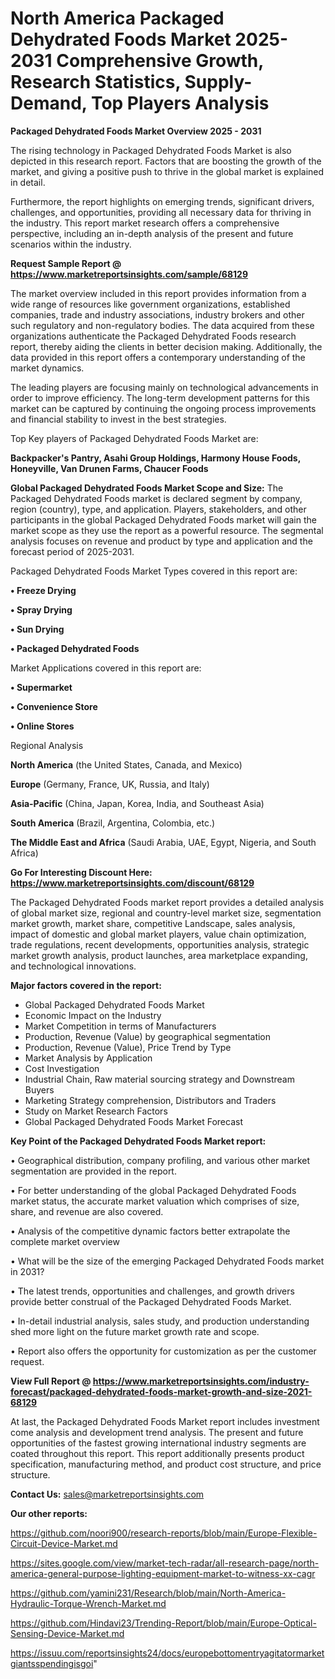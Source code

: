 # North America Packaged Dehydrated Foods Market 2025-2031 Comprehensive Growth, Research Statistics, Supply-Demand,  Top Players Analysis

<Strong> Packaged Dehydrated Foods Market Overview 2025 - 2031</strong>

The rising technology in Packaged Dehydrated Foods Market is also depicted in this research report. Factors that are boosting the growth of the market, and giving a positive push to thrive in the global market is explained in detail.

Furthermore, the report highlights on emerging trends, significant drivers, challenges, and opportunities, providing all necessary data for thriving in the industry. This report market research offers a comprehensive perspective, including an in-depth analysis of the present and future scenarios within the industry.

<strong>Request Sample Report @ <a href=https://www.marketreportsinsights.com/sample/68129>https://www.marketreportsinsights.com/sample/68129</a></strong>

The market overview included in this report provides information from a wide range of resources like government organizations, established companies, trade and industry associations, industry brokers and other such regulatory and non-regulatory bodies. The data acquired from these organizations authenticate the Packaged Dehydrated Foods research report, thereby aiding the clients in better decision making. Additionally, the data provided in this report offers a contemporary understanding of the market dynamics.

The leading players are focusing mainly on technological advancements in order to improve efficiency. The long-term development patterns for this market can be captured by continuing the ongoing process improvements and financial stability to invest in the best strategies.

Top Key players of Packaged Dehydrated Foods Market are:

<strong>Backpacker&#39;s Pantry, Asahi Group Holdings, Harmony House Foods, Honeyville, Van Drunen Farms, Chaucer Foods</strong>

<strong><b>Global Packaged Dehydrated Foods Market Scope and Size:</b></strong>
The Packaged Dehydrated Foods market is declared segment by company, region (country), type, and application. Players, stakeholders, and other participants in the global Packaged Dehydrated Foods market will gain the market scope as they use the report as a powerful resource. The segmental analysis focuses on revenue and product by type and application and the forecast period of 2025-2031.

Packaged Dehydrated Foods Market Types covered in this report are:

<strong>• Freeze Drying

• Spray Drying

• Sun Drying

• Packaged Dehydrated Foods</strong>

Market Applications covered in this report are:

<strong>• Supermarket

• Convenience Store

• Online Stores</strong> 

Regional Analysis

<strong>North America</strong> (the United States, Canada, and Mexico)

<strong>Europe</strong> (Germany, France, UK, Russia, and Italy)

<strong>Asia-Pacific</strong> (China, Japan, Korea, India, and Southeast Asia)

<strong>South America</strong> (Brazil, Argentina, Colombia, etc.)

<strong>The Middle East and Africa</strong> (Saudi Arabia, UAE, Egypt, Nigeria, and South Africa)

<strong>Go For Interesting Discount Here: <a href=https://www.marketreportsinsights.com/discount/68129>https://www.marketreportsinsights.com/discount/68129</a></strong>

The Packaged Dehydrated Foods market report provides a detailed analysis of global market size, regional and country-level market size, segmentation market growth, market share, competitive Landscape, sales analysis, impact of domestic and global market players, value chain optimization, trade regulations, recent developments, opportunities analysis, strategic market growth analysis, product launches, area marketplace expanding, and technological innovations.

<strong><b>Major factors covered in the report:</b></strong>
<ul>
  <li>Global Packaged Dehydrated Foods Market </li>
  <li>Economic Impact on the Industry</li>
  <li>Market Competition in terms of Manufacturers</li>
  <li>Production, Revenue (Value) by geographical segmentation</li>
  <li>Production, Revenue (Value), Price Trend by Type</li>
  <li>Market Analysis by Application</li>
  <li>Cost Investigation</li>
  <li>Industrial Chain, Raw material sourcing strategy and Downstream Buyers</li>
  <li>Marketing Strategy comprehension, Distributors and Traders</li>
  <li>Study on Market Research Factors</li>
  <li>Global Packaged Dehydrated Foods Market Forecast</li>
</ul>

<strong><b>Key Point of the Packaged Dehydrated Foods Market report:</b></strong>

• Geographical distribution, company profiling, and various other market segmentation are provided in the report.

• For better understanding of the global Packaged Dehydrated Foods market status, the accurate market valuation which comprises of size, share, and revenue are also covered.

• Analysis of the competitive dynamic factors better extrapolate the complete market overview

• What will be the size of the emerging Packaged Dehydrated Foods market in 2031?

• The latest trends, opportunities and challenges, and growth drivers provide better construal of the Packaged Dehydrated Foods Market.

• In-detail industrial analysis, sales study, and production understanding shed more light on the future market growth rate and scope.

• Report also offers the opportunity for customization as per the customer request.

<strong><b>View Full Report @ <a href=https://www.marketreportsinsights.com/industry-forecast/packaged-dehydrated-foods-market-growth-and-size-2021-68129>https://www.marketreportsinsights.com/industry-forecast/packaged-dehydrated-foods-market-growth-and-size-2021-68129</a></b></strong>


At last, the Packaged Dehydrated Foods Market report includes investment come analysis and development trend analysis. The present and future opportunities of the fastest growing international industry segments are coated throughout this report. This report additionally presents product specification, manufacturing method, and product cost structure, and price structure.

<strong>Contact Us:</strong>
sales@marketreportsinsights.com

<strong>Our other reports:</strong>

<a href=https://github.com/noori900/research-reports/blob/main/Europe-Flexible-Circuit-Device-Market.md>https://github.com/noori900/research-reports/blob/main/Europe-Flexible-Circuit-Device-Market.md</a>

<a href=https://sites.google.com/view/market-tech-radar/all-research-page/north-america-general-purpose-lighting-equipment-market-to-witness-xx-cagr>https://sites.google.com/view/market-tech-radar/all-research-page/north-america-general-purpose-lighting-equipment-market-to-witness-xx-cagr</a>

<a href=https://github.com/yamini231/Research/blob/main/North-America-Hydraulic-Torque-Wrench-Market.md>https://github.com/yamini231/Research/blob/main/North-America-Hydraulic-Torque-Wrench-Market.md</a>

<a href=https://github.com/Hindavi23/Trending-Report/blob/main/Europe-Optical-Sensing-Device-Market.md>https://github.com/Hindavi23/Trending-Report/blob/main/Europe-Optical-Sensing-Device-Market.md</a>

<a href=https://issuu.com/reportsinsights24/docs/europebottomentryagitatormarketgiantsspendingisgoi>https://issuu.com/reportsinsights24/docs/europebottomentryagitatormarketgiantsspendingisgoi</a>"
